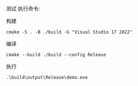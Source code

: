 测试
执行命令:

构建
```shell
cmake -S . -B ./build -G "Visual Studio 17 2022"
```
编译
```shell
cmake --build ./build --config Release
```

执行
```shell
.\build\output\Release\demo.exe
```
